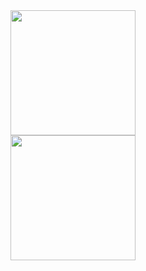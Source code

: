 <a href="https://github.com/AugustoPietro/github-readme-stats">
  <img height=200 align="center" src="https://github-readme-stats.vercel.app/api?username=AugustoPietro&&card_width=320" />
</a>
<br>
<a href="https://github.com/AugustoPietro/convoychat">
  <img height=200 align="center" src="https://github-readme-stats.vercel.app/api/top-langs/?username=AugustoPietro&layout=compact" />
</a>
